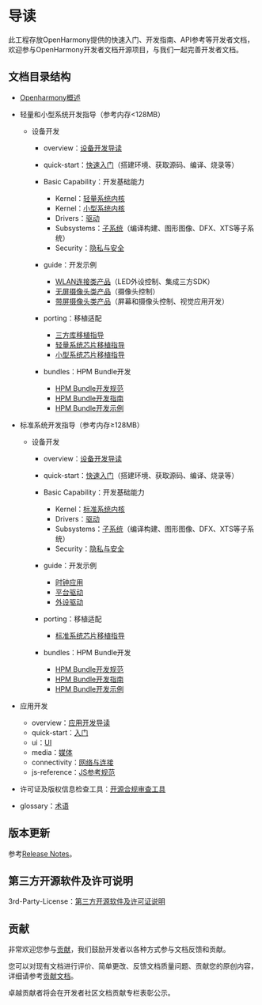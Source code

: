 # 导读<a name="ZH-CN_TOPIC_0000001142413608"></a>

此工程存放OpenHarmony提供的快速入门、开发指南、API参考等开发者文档，欢迎参与OpenHarmony开发者文档开源项目，与我们一起完善开发者文档。

## **文档目录结构**<a name="section1976124516374"></a>

-   [Openharmony概述](OpenHarmony-Overview_zh.md)
-   轻量和小型系统开发指导（参考内存<128MB）
    -   设备开发
        -   overview：[设备开发导读](device-dev/Readme-CN.md)
        -   quick-start：[快速入门](device-dev/quick-start/Readme-CN.md)（搭建环境、获取源码、编译、烧录等）
        -   Basic Capability：开发基础能力
            -   Kernel：[轻量系统内核](device-dev/kernel/kernel-mini.md)
            -   Kernel：[小型系统内核](device-dev/kernel/kernel-small.md)
            -   Drivers：[驱动](device-dev/driver/Readme-CN.md)
            -   Subsystems：[子系统](device-dev/subsystems/Readme-CN.md)（编译构建、图形图像、DFX、XTS等子系统）
            -   Security：[隐私与安全](device-dev/security/Readme-CN.md)

        -   guide：开发示例
            -   [WLAN连接类产品](device-dev/guide/device-wlan.md)（LED外设控制、集成三方SDK）
            -   [无屏摄像头类产品](device-dev/guide/device-iotcamera-control.md)（摄像头控制）
            -   [带屏摄像头类产品](device-dev/guide/device-camera.md)（屏幕和摄像头控制、视觉应用开发）

        -   porting：移植适配
            -   [三方库移植指导](device-dev/porting/porting-thirdparty.md)
            -   [轻量系统芯片移植指导](device-dev/porting/porting-minichip.md)
            -   [小型系统芯片移植指导](device-dev/porting/porting-smallchip.md)

        -   bundles：HPM Bundle开发
            -   [HPM Bundle开发规范](device-dev/bundles/oem_bundle_standard_des.md)
            -   [HPM Bundle开发指南](device-dev/bundles/bundles-guide.md)
            -   [HPM Bundle开发示例](device-dev/bundles/bundles-demo.md)

-   标准系统开发指导（参考内存≥128MB）
    -   设备开发
        -   overview：[设备开发导读](device-dev/Readme-CN.md)
        -   quick-start：[快速入门](device-dev/quick-start/quickstart-standard.md)（搭建环境、获取源码、编译、烧录等）
        -   Basic Capability：开发基础能力
            -   Kernel：[标准系统内核](device-dev/kernel/kernel-standard.md)
            -   Drivers：[驱动](device-dev/driver/Readme-CN.md)
            -   Subsystems：[子系统](device-dev/subsystems/Readme-CN.md)（编译构建、图形图像、DFX、XTS等子系统）
            -   Security：[隐私与安全](device-dev/security/Readme-CN.md)

        -   guide：开发示例
            -   [时钟应用](device-dev/guide/device-clock-guide.md)
            -   [平台驱动](device-dev/guide/device-driver-demo.md)
            -   [外设驱动](device-dev/guide/device-outerdriver-demo.md)

        -   porting：移植适配
            -   [标准系统芯片移植指导](device-dev/porting/standard-system-porting-guide.md)

        -   bundles：HPM Bundle开发
            -   [HPM Bundle开发规范](device-dev/bundles/oem_bundle_standard_des.md)
            -   [HPM Bundle开发指南](device-dev/bundles/bundles-guide.md)
            -   [HPM Bundle开发示例](device-dev/bundles/bundles-demo.md)


-   应用开发
    -   overview：[应用开发导读](application-dev/application-dev-guide.md)
    -   quick-start：[入门](application-dev/quick-start/Readme-CN.md)
    -   ui：[UI](application-dev/ui/Readme-CN.md)
    -   media：[媒体](application-dev/media/Readme-CN.md)
    -   connectivity：[网络与连接](application-dev/connectivity/Readme-CN.md)
    -   js-reference：[JS参考规范](application-dev/js-reference/Readme-CN.md)

-   许可证及版权信息检查工具：[开源合规审查工具](https://gitee.com/openharmony-sig/tools_oat)
-   glossary：[术语](device-dev/glossary/glossary.md)

## **版本更新**<a name="section945819377382"></a>

参考[Release Notes](release-notes/Readme.md)。

## **第三方开源软件及许可说明**<a name="section840310516385"></a>

3rd-Party-License：[第三方开源软件及许可证说明](contribute/第三方开源软件及许可证说明.md)

## **贡献**<a name="section152287615392"></a>

非常欢迎您参与[贡献](contribute/参与贡献.md)，我们鼓励开发者以各种方式参与文档反馈和贡献。

您可以对现有文档进行评价、简单更改、反馈文档质量问题、贡献您的原创内容，详细请参考[贡献文档](contribute/贡献文档.md)。

卓越贡献者将会在开发者社区文档贡献专栏表彰公示。

